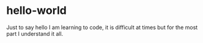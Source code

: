 # hello-world
Just to say hello
I am learning to code, it is difficult at times but for the most part I understand it all. 
